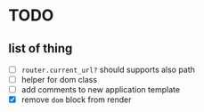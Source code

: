 # TODO

## list of thing

 - [ ] `router.current_url?` should supports also path
 - [ ] helper for dom class
 - [ ] add comments to new application template
 - [x] remove `dom` block from render
